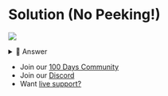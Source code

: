# Solution (No Peeking!)
![](https://www.youtube.com/watch?v=HHEOuRAgE7E)

<details> <summary> 👀 Answer </summary>

Check out my soluion in [this repl](https://replit.com/@replit/Day-89-Solution?v=1).

</details>

- Join our [100 Days Community](https://replit.com/100-days-help)
- Join our [Discord](https://replit.com/discord)
- Want [live support?](https://replit.com/replit-101)